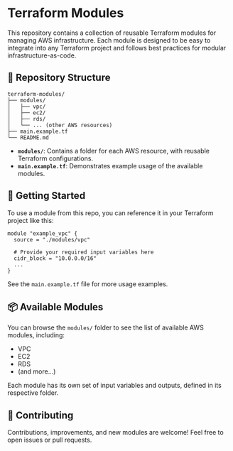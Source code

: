 # Terraform Modules

This repository contains a collection of reusable Terraform modules for managing AWS infrastructure. Each module is designed to be easy to integrate into any Terraform project and follows best practices for modular infrastructure-as-code.

## 📁 Repository Structure

```
terraform-modules/
├── modules/
│   ├── vpc/
│   ├── ec2/
│   ├── rds/
│   └── ... (other AWS resources)
├── main.example.tf
└── README.md
```

- **`modules/`**: Contains a folder for each AWS resource, with reusable Terraform configurations.
- **`main.example.tf`**: Demonstrates example usage of the available modules.

## 🚀 Getting Started

To use a module from this repo, you can reference it in your Terraform project like this:

```hcl
module "example_vpc" {
  source = "./modules/vpc"

  # Provide your required input variables here
  cidr_block = "10.0.0.0/16"
  ...
}
```

See the `main.example.tf` file for more usage examples.

## 📦 Available Modules

You can browse the `modules/` folder to see the list of available AWS modules, including:

- VPC
- EC2
- RDS
- (and more...)

Each module has its own set of input variables and outputs, defined in its respective folder.

## 🤝 Contributing

Contributions, improvements, and new modules are welcome! Feel free to open issues or pull requests.

